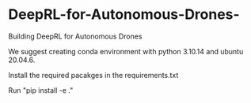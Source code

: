 # DeepRL-for-Autonomous-Drones-
Building DeepRL for Autonomous Drones

We suggest creating conda environment with python 3.10.14 and ubuntu 20.04.6.

Install the required pacakges in the requirements.txt 

Run "pip install -e ."